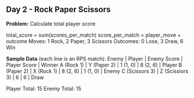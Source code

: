 ## Day 2 - Rock Paper Scissors

**Problem:** Calculate total player score

total_score = sum(scores_per_match)
score_per_match = player_move + outcome
  Moves:    1 Rock, 2 Paper, 3 Scissors
  Outcomes: 0 Lose, 3 Draw, 6 Win

**Sample Data** (each line is an RPS match):
Enemy          | Player          | Enemy Score | Player Score | Winner
A (Rock 1)     | Y (Paper 2)     |  1 (1, 0)   |  8 (2, 6)    | Player
B (Paper 2)    | X (Rock 1)      |  8 (2, 6)   |  1 (1, 0)    | Enemy
C (Scissors 3) | Z (Scissiors 3) |  6          | 6            | Draw

Player Total: 15
Enemy Total: 15

